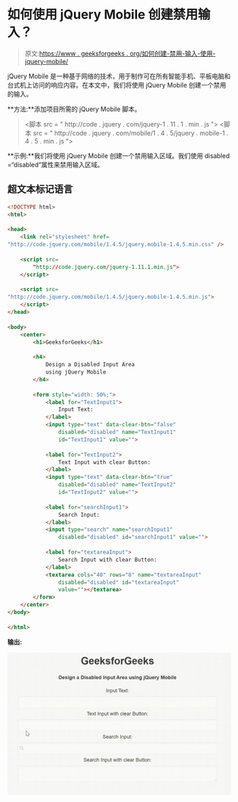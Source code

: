 # 如何使用 jQuery Mobile 创建禁用输入？

> 原文:[https://www . geeksforgeeks . org/如何创建-禁用-输入-使用-jquery-mobile/](https://www.geeksforgeeks.org/how-to-create-a-disabled-input-using-jquery-mobile/)

jQuery Mobile 是一种基于网络的技术，用于制作可在所有智能手机、平板电脑和台式机上访问的响应内容。在本文中，我们将使用 jQuery Mobile 创建一个禁用的输入。

**方法:**添加项目所需的 jQuery Mobile 脚本。

> <link rel="”stylesheet”" href="”http://code.jquery.com/mobile/1.4.5/jquery.mobile-1.4.5.min.css”">
> <脚本 src = " http://code . jquery . com/jquery-1 . 11 . 1 . min . js "></脚本>
> <脚本 src = " http://code . jquery . com/mobile/1 . 4 . 5/jquery . mobile-1 . 4 . 5 . min . js "></脚本>

**示例:**我们将使用 jQuery Mobile 创建一个禁用输入区域。我们使用 disabled =“disabled”属性来禁用输入区域。

## 超文本标记语言

```html
<!DOCTYPE html>
<html>

<head>
    <link rel="stylesheet" href=
"http://code.jquery.com/mobile/1.4.5/jquery.mobile-1.4.5.min.css" />

    <script src=
        "http://code.jquery.com/jquery-1.11.1.min.js">
    </script>

    <script src=
"http://code.jquery.com/mobile/1.4.5/jquery.mobile-1.4.5.min.js">
    </script>
</head>

<body>
    <center>
        <h1>GeeksforGeeks</h1>

        <h4>
            Design a Disabled Input Area
            using jQuery Mobile
        </h4>

        <form style="width: 50%;">
            <label for="TextInput1">
                Input Text:
            </label>
            <input type="text" data-clear-btn="false" 
                disabled="disabled" name="TextInput1" 
                id="TextInput1" value="">

            <label for="TextInput2">
                Text Input with clear Button:
            </label>
            <input type="text" data-clear-btn="true" 
                disabled="disabled" name="TextInput2" 
                id="TextInput2" value="">

            <label for="searchInput1">
                Search Input:
            </label>
            <input type="search" name="searchInput1" 
                disabled="disabled" id="searchInput1" value="">

            <label for="textareaInput">
                Search Input with clear Button:
            </label>
            <textarea cols="40" rows="8" name="textareaInput" 
                disabled="disabled" id="textareaInput"
                value=""></textarea>
        </form>
    </center>
</body>

</html>
```

**输出:**

![](img/6d744a154f323198239772010c11c8dd.png)